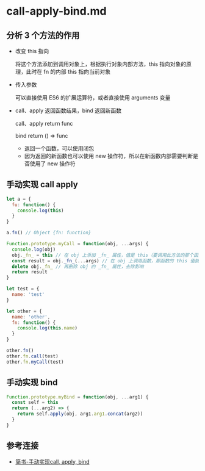 # call-apply-bind.md

## 分析 3 个方法的作用

* 改变 this 指向

    将这个方法添加到调用对象上，根据执行对象内部方法，this 指向对象的原理，此时在 fn 的内部 this 指向当前对象

* 传入参数

    可以直接使用 ES6 的扩展运算符，或者直接使用 arguments 变量
    
* call、apply 返回函数结果，bind 返回新函数

    call、apply return func
    
    bind return () => func

    * 返回一个函数，可以使用闭包
    * 因为返回的新函数也可以使用 new 操作符，所以在新函数内部需要判断是否使用了 new 操作符

## 手动实现 call apply

```js
let a = {
  fu: function() {
    console.log(this)
  }
}

a.fn() // Object {fn: function}  

Function.prototype.myCall = function(obj, ...args) {
  console.log(obj)
  obj._fn_ = this // 在 obj 上添加 _fn_ 属性，值是 this（要调用此方法的那个函数对象）
  const result = obj._fn_(...args) // 在 obj 上调用函数，那函数的 this 值就是 obj
  delete obj._fn_ // 再删除 obj 的 _fn_ 属性，去除影响
  return result
}

let test = {
  name: 'test'
}

let other = {
  name: 'other',
  fn: function() {
    console.log(this.name)
  }
}

other.fn()
other.fn.call(test)
other.fn.myCall(test)
```

## 手动实现 bind

```js
Function.prototype.myBind = function(obj, ...arg1) {
  const self = this
  return (...arg2) => {
    return self.apply(obj, arg1.arg1.concat(arg2))
  }
}
```

## 参考连接

* [简书-<JS>手动实现call, apply, bind](https://www.jianshu.com/p/3b69fb0d4c2f)
